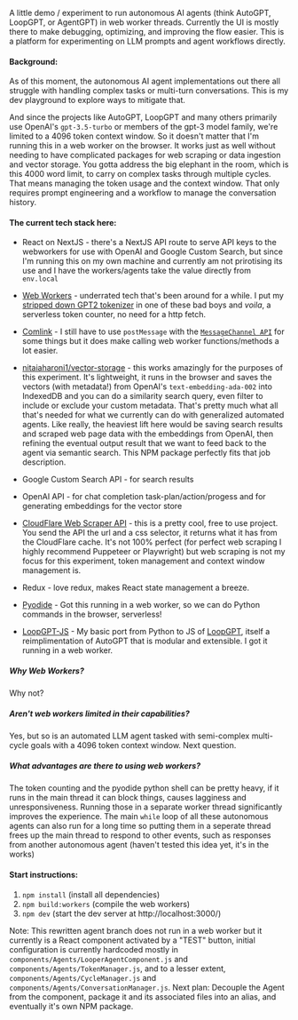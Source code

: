 A little demo / experiment to run autonomous AI agents (think AutoGPT, LoopGPT, or AgentGPT) in web worker threads. Currently the UI is mostly there to make debugging, optimizing, and improving the flow easier. This is a platform for experimenting on LLM prompts and agent workflows directly.

#### Background:

As of this moment, the autonomous AI agent implementations out there all struggle with handling complex tasks or multi-turn conversations. This is my dev playground to explore ways to mitigate that.

And since the projects like AutoGPT, LoopGPT and many others primarily use OpenAI's `gpt-3.5-turbo` or members of the gpt-3 model family, we're limited to a 4096 token context window. So it doesn't matter that I'm running this in a web worker on the browser. It works just as well without needing to have complicated packages for web scraping or data ingestion and vector storage. You gotta address the big elephant in the room, which is this 4000 word limit, to carry on complex tasks through multiple cycles. That means managing the token usage and the context window. That only requires prompt engineering and a workflow to manage the conversation history.

#### The current tech stack here:

- React on NextJS - there's a NextJS API route to serve API keys to the webworkers for use with OpenAI and Google Custom Search, but since I'm running this on my own machine and currently am not prirotising its use and I have the workers/agents take the value directly from `env.local`
- [Web Workers][web_workers] - underrated tech that's been around for a while. I put my [stripped down GPT2 tokenizer][gpt_tok] in one of these bad boys and _voila_, a serverless token counter, no need for a http fetch.
- [Comlink][comlink] - I still have to use `postMessage` with the [`MessageChannel API`](https://developer.mozilla.org/en-US/docs/Web/API/Channel_Messaging_API) for some things but it does make calling web worker functions/methods a lot easier.
- [nitaiaharoni1/vector-storage](https://github.com/nitaiaharoni1/vector-storage) - this works amazingly for the purposes of this experiment. It's lightweight, it runs in the browser and saves the vectors (with metadata!) from OpenAI's `text-embedding-ada-002` into IndexedDB and you can do a similarity search query, even filter to include or exclude your custom metadata. That's pretty much what all that's needed for what we currently can do with generalized automated agents. Like really, the heaviest lift here would be saving search results and scraped web page data with the embeddings from OpenAI, then refining the eventual output result that we want to feed back to the agent via semantic search. This NPM package perfectly fits that job description.
- Google Custom Search API - for search results
- OpenAI API - for chat completion task-plan/action/progess and for generating embeddings for the vector store
- [CloudFlare Web Scraper API][web_scraper_worker] - this is a pretty cool, free to use project. You send the API the url and a css selector, it returns what it has from the CloudFlare cache. It's not 100% perfect (for perfect web scraping I highly recommend Puppeteer or Playwright) but web scraping is not my focus for this experiment, token management and context window management is.
- Redux - love redux, makes React state management a breeze.
- [Pyodide][pyodide] - Got this running in a web worker, so we can do Python commands in the browser, serverless!

- [LoopGPT-JS](https://github.com/iskandarreza/loopgpt-js) - My basic port from Python to JS of [LoopGPT](https://github.com/farizrahman4u/loopgpt), itself a reimplimentation of AutoGPT that is modular and extensible. I got it running in a web worker.

[web_workers]: https://developer.mozilla.org/en-US/docs/Web/API/Web_Workers_API
[gpt_tok]: https://github.com/iskandarreza/gpt-tok
[web_scraper_worker]: https://workers.cloudflare.com/built-with/projects/web-scraper
[pyodide]: https://github.com/pyodide/pyodide
[comlink]: https://github.com/GoogleChromeLabs/comlink

##### Why Web Workers?

Why not?

##### Aren't web workers limited in their capabilities?

Yes, but so is an automated LLM agent tasked with semi-complex multi-cycle goals with a 4096 token context window. Next question.

##### What advantages are there to using web workers?

The token counting and the pyodide python shell can be pretty heavy, if it runs in the main thread it can block things, causes lagginess and unresponsiveness. Running those in a separate worker thread significantly improves the experience. The main `while` loop of all these autonomous agents can also run for a long time so putting them in a seperate thread frees up the main thread to respond to other events, such as responses from another autonomous agent (haven't tested this idea yet, it's in the works)

#### Start instructions:
1. `npm install` (install all dependencies)
2. `npm build:workers` (compile the web workers)
3. `npm dev` (start the dev server at http://localhost:3000/)

Note: This rewritten agent branch does not run in a web worker but it currently is a React component activated by a "TEST" button, initial configuration is currently hardcoded mostly in `components/Agents/LooperAgentComponent.js` and `components/Agents/TokenManager.js`, and to a lesser extent, `components/Agents/CycleManager.js` and `components/Agents/ConversationManager.js`.
Next plan: Decouple the Agent from the component, package it and its associated files into an alias, and eventually it's own NPM package.

